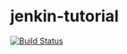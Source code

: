 # jenkin-tutorial


[![Build Status](http://34.130.117.23:8080/buildStatus/icon?job=Run_Project_Github&build=5)](http://34.130.117.23:8080/job/Run_Project_Github/5/)
